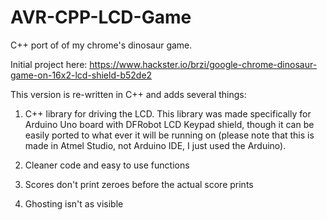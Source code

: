 # AVR-CPP-LCD-Game
C++ port of of my chrome's dinosaur game.

Initial project here: https://www.hackster.io/brzi/google-chrome-dinosaur-game-on-16x2-lcd-shield-b52de2

This version is re-written in C++ and adds several things:
  
  1. C++ library for driving the LCD. This library was made specifically for Arduino Uno board with DFRobot LCD Keypad shield, though it can be easily ported to what ever it will be running on (please note that this is made in Atmel Studio, not Arduino IDE, I just used the Arduino).
  
  2. Cleaner code and easy to use functions
  
  3. Scores don't print zeroes before the actual score prints
  
  4. Ghosting isn't as visible
